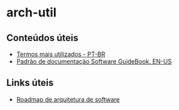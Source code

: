 # arch-util

## Conteúdos úteis

* [Termos mais utilizados - PT-BR](diagramas/termos.md)
* [Padrão de documentação Software GuideBook. EN-US](Documentação/README.md)

## Links úteis
* [Roadmap de arquitetura de software](https://medium.com/@AlaaAttya/software-architect-roadmap-c0dcf54188c0)
